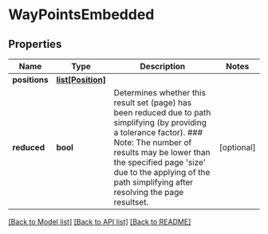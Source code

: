 # WayPointsEmbedded

## Properties
Name | Type | Description | Notes
------------ | ------------- | ------------- | -------------
**positions** | [**list[Position]**](Position.md) |  | 
**reduced** | **bool** | Determines whether this result set (page) has been reduced due to path simplifying (by providing a tolerance factor).   ### Note:   The number of results may be lower than the specified page &#39;size&#39; due to the applying of the path simplifying after resolving the page resultset.  | [optional] 

[[Back to Model list]](../../README.md#documentation-for-models) [[Back to API list]](../../README.md#documentation-for-api-endpoints) [[Back to README]](../../README.md)


